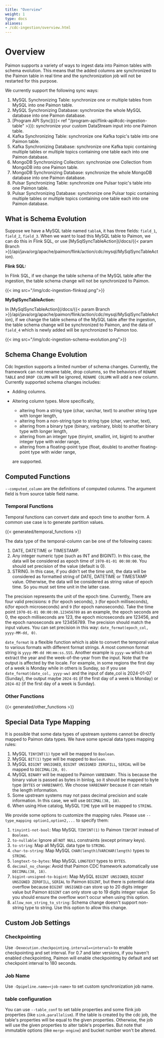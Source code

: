 ```yaml
---
title: "Overview"
weight: 1
type: docs
aliases:
- /cdc-ingestion/overview.html
---
```

<!--
Licensed to the Apache Software Foundation (ASF) under one
or more contributor license agreements.  See the NOTICE file
distributed with this work for additional information
regarding copyright ownership.  The ASF licenses this file
to you under the Apache License, Version 2.0 (the
"License"); you may not use this file except in compliance
with the License.  You may obtain a copy of the License at

  http://www.apache.org/licenses/LICENSE-2.0

Unless required by applicable law or agreed to in writing,
software distributed under the License is distributed on an
"AS IS" BASIS, WITHOUT WARRANTIES OR CONDITIONS OF ANY
KIND, either express or implied.  See the License for the
specific language governing permissions and limitations
under the License.
-->

# Overview

Paimon supports a variety of ways to ingest data into Paimon tables with schema evolution. This means that the added
columns are synchronized to the Paimon table in real time and the synchronization job will not be restarted for this purpose.

We currently support the following sync ways:

1. MySQL Synchronizing Table: synchronize one or multiple tables from MySQL into one Paimon table.
2. MySQL Synchronizing Database: synchronize the whole MySQL database into one Paimon database.
3. [Program API Sync]({{< ref "/program-api/flink-api#cdc-ingestion-table" >}}): synchronize your custom DataStream input into one Paimon table.
4. Kafka Synchronizing Table: synchronize one Kafka topic's table into one Paimon table.
5. Kafka Synchronizing Database: synchronize one Kafka topic containing multiple tables or multiple topics containing one table each into one Paimon database.
6. MongoDB Synchronizing Collection: synchronize one Collection from MongoDB into one Paimon table.
7. MongoDB Synchronizing Database: synchronize the whole MongoDB database into one Paimon database.
8. Pulsar Synchronizing Table: synchronize one Pulsar topic's table into one Paimon table.
9. Pulsar Synchronizing Database: synchronize one Pulsar topic containing multiple tables or multiple topics containing one table each into one Paimon database.

## What is Schema Evolution

Suppose we have a MySQL table named `tableA`, it has three fields: `field_1`, `field_2`, `field_3`. When we want to load
this MySQL table to Paimon, we can do this in Flink SQL, or use [MySqlSyncTableAction](/docs/{{< param Branch >}}/api/java/org/apache/paimon/flink/action/cdc/mysql/MySqlSyncTableAction).

**Flink SQL:**

In Flink SQL, if we change the table schema of the MySQL table after the ingestion, the table schema change will not be synchronized to Paimon.

{{< img src="/img/cdc-ingestion-flinksql.png">}}

**MySqlSyncTableAction:**

In [MySqlSyncTableAction](/docs/{{< param Branch >}}/api/java/org/apache/paimon/flink/action/cdc/mysql/MySqlSyncTableAction),
if we change the table schema of the MySQL table after the ingestion, the table schema change will be synchronized to Paimon,
and the data of `field_4` which is newly added will be synchronized to Paimon too.

{{< img src="/img/cdc-ingestion-schema-evolution.png">}}

## Schema Change Evolution

Cdc Ingestion supports a limited number of schema changes. Currently, the framework can not rename table, drop columns, so the
behaviors of `RENAME TABLE` and `DROP COLUMN` will be ignored, `RENAME COLUMN` will add a new column. Currently supported schema changes includes:

* Adding columns.

* Altering column types. More specifically,

    * altering from a string type (char, varchar, text) to another string type with longer length,
    * altering from a non-string type to string type (char, varchar, text),
    * altering from a binary type (binary, varbinary, blob) to another binary type with longer length,
    * altering from an integer type (tinyint, smallint, int, bigint) to another integer type with wider range,
    * altering from a floating-point type (float, double) to another floating-point type with wider range,

  are supported.

## Computed Functions

`--computed_column` are the definitions of computed columns. The argument field is from source table field name. 

### Temporal Functions

Temporal functions can convert date and epoch time to another form. A common use case is to generate partition values.

{{< generated/temporal_functions >}}

The data type of the temporal-column can be one of the following cases:
1. DATE, DATETIME or TIMESTAMP.
2. Any integer numeric type (such as INT and BIGINT). In this case, the data will be considered as epoch time of `1970-01-01 00:00:00`. 
You should set precision of the value (default is 0).
3. STRING. In this case, if you didn't set the time unit, the data will be considered as formatted string of DATE, 
DATETIME or TIMESTAMP value. Otherwise, the data will be considered as string value of epoch time. So you must set time 
unit in the latter case.

The precision represents the unit of the epoch time. Currently, There are four valid precisions: `0` (for epoch seconds),
`3` (for epoch milliseconds), `6`(for epoch microseconds) and `9` (for epoch nanoseconds). Take the time point 
`1970-01-01 00:00:00.123456789` as an example, the epoch seconds are 0, the epoch milliseconds are 123, the epoch microseconds 
are 123456, and the epoch nanoseconds are 123456789. The precision should match the input values. You can set precision 
in this way: `date_format(epoch_col, yyyy-MM-dd, 0)`.

`date_format` is a flexible function which is able to convert the temporal value to various formats with different format 
strings. A most common format string is `yyyy-MM-dd HH:mm:ss.SSS`. Another example is `yyyy-ww` which can extract the year 
and the week-of-the-year from the input. Note that the output is affected by the locale. For example, in some regions the 
first day of a week is Monday while in others is Sunday, so if you use `date_format(date_col, yyyy-ww)` and the input of 
date_col is 2024-01-07 (Sunday), the output maybe `2024-01` (if the first day of a week is Monday) or `2024-02` (if the 
first day of a week is Sunday).

### Other Functions

{{< generated/other_functions >}}

## Special Data Type Mapping

It is possible that some data types of upstream systems cannot be directly mapped to Paimon data types. We have some special 
data types mapping rules:

1. MySQL `TINYINT(1)` type will be mapped to `Boolean`.
2. MySQL `BIT(1)` type will be mapped to `Boolean`.
3. MySQL `BIGINT UNSIGNED`, `BIGINT UNSIGNED ZEROFILL`, `SERIAL` will be mapped to `DECIMAL(20, 0)`.
4. MySQL `BINARY` will be mapped to Paimon `VARBINARY`. This is because the binary value is passed as bytes in binlog, so it
   should be mapped to byte type (`BYTES` or `VARBINARY`). We choose `VARBINARY` because it can retain the length information. 
5. Some upstream systems may not pass decimal precision and scale information. In this case, we will use `DECIMAL(38, 18)`.
6. When using Hive catalog, MySQL `TIME` type will be mapped to `STRING`.

We provide some options to customize the mapping rules. Please use `--type_mapping option1,option2,...` to specify them:

1. `tinyint1-not-bool`: Map MySQL `TINYINT(1)` to Paimon `TINYINT` instead of `Boolean`.
2. `to-nullable`: Ignore all `NOT NULL` constraints (except primary keys).
3. `to-string`: Map all MySQL data type to `STRING`.
4. `char-to-string`: Map MySQL `CHAR(length)`/`VARCHAR(length)` types to `STRING`.
5. `longtext-to-bytes`: Map MySQL `LONGTEXT` types to `BYTES`.
6. `decimal_no_change`: Avoid that Paimon CDC framework automatically use `DECIMAL(38, 18)`.
7. `bigint-unsigned-to-bigint`: Map MySQL `BIGINT UNSIGNED`, `BIGINT UNSIGNED ZEROFILL`, `SERIAL` to Paimon `BIGINT`, 
   but there is potential data overflow because `BIGINT UNSIGNED` can store up to 20 digits integer value but Paimon 
   `BIGINT` can only store up to 19 digits integer value. So you should ensure the overflow won't occur when using this option.
8. `allow_non_string_to_string`: Schema change doesn't support non-string type to string. Use this option to allow this change.

## Custom Job Settings

### Checkpointing

Use `-Dexecution.checkpointing.interval=<interval>` to enable checkpointing and set interval. For 0.7 and later versions,
if you haven't enabled checkpointing, Paimon will enable checkpointing by default and set checkpoint interval to 180 seconds.

### Job Name

Use `-Dpipeline.name=<job-name>` to set custom synchronization job name.

### table configuration

You can use `--table_conf` to set table properties and some flink job properties (like `sink.parallelism`). If the table is
created by the cdc job, the table's properties will be equal to the given properties. Otherwise, the job will use the given
properties to alter table's properties. But note that immutable options (like `merge-engine`) and bucket number won't be altered.